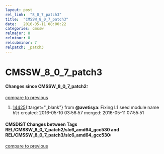 ```yaml
---
layout: post
rel_link:  "8_0_7_patch3"
title:  "CMSSW_8_0_7_patch3"
date:   2016-05-11 08:00:22
categories: cmssw
relmajor: 8
relminor: 0
relsubminor: 7
relpatch: _patch3
---
```


# CMSSW_8_0_7_patch3
#### Changes since CMSSW_8_0_7_patch2:

[compare to previous](https://github.com/cms-sw/cmssw/compare/CMSSW_8_0_7_patch2...CMSSW_8_0_7_patch3)



1. [14425](http://github.com/cms-sw/cmssw/pull/14425){:target="_blank"}  from **@avetisya**: Fixing L1 seed module name `hlt`  created: 2016-05-10 03:56:57 merged: 2016-05-11 07:55:51

#### CMSDIST Changes between Tags REL/CMSSW_8_0_7_patch2/slc6_amd64_gcc530 and REL/CMSSW_8_0_7_patch3/slc6_amd64_gcc530:

[compare to previous](https://github.com/cms-sw/cmsdist/compare/REL/CMSSW_8_0_7_patch2/slc6_amd64_gcc530...REL/CMSSW_8_0_7_patch3/slc6_amd64_gcc530)


